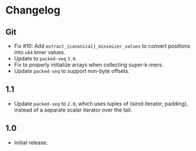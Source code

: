 # Changelog

## Git
- Fix #10: Add `extract_{canonical}_minimizer_values` to convert positions into `u64` kmer values.
- Update to `packed-seq` `3.0`.
- Fix to properly initialize arrays when collecting super-k-mers.
- Update `packed-seq` to support non-byte offsets.

## 1.1
- Update `packed-seq` to `2.0`, which uses tuples of (simd iterator, padding),
  instead of a separate scalar iterator over the tail.

## 1.0
- Initial release.
